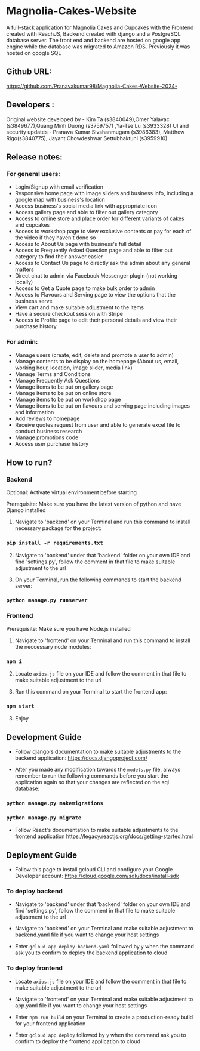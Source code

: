 # Magnolia-Cakes-Website

A full-stack application for Magnolia Cakes and Cupcakes with the Frontend created with ReachJS, Backend created with django and a PostgreSQL database server. The front end and backend are hosted on google app engine while the database was migrated to Amazon RDS. Previously it was hosted on google SQL 


## Github URL:

https://github.com/Pranavakumar98/Magnolia-Cakes-Website-2024-

## Developers :
Original website developed by - Kim Ta (s3840049),Omer Yalavac (s3849677),Quang Minh Duong (s3759757) ,Ya-Tse Lu (s3933328)
UI and security updates - Pranava Kumar Sivshanmugam (s3986383), Matthew Rigo(s3840775), Jayant Chowdeshwar Settubhaktuni (s3959910)


## Release notes:

### For general users:

- Login/Signup with email verification
- Responsive home page with image sliders and business info, including a google map with business's location
- Access business's social media link with appropriate icon
- Access gallery page and able to filter out gallery category
- Access to online store and place order for different variants of cakes and cupcakes
- Access to workshop page to view exclusive contents or pay for each of the video if they haven't done so
- Access to About Us page with business's full detail
- Access to Frequently Asked Question page and able to filter out category to find their answer easier
- Access to Contact Us page to directly ask the admin about any general matters
- Direct chat to admin via Facebook Messenger plugin (not working locally)
- Access to Get a Quote page to make bulk order to admin
- Access to Flavours and Serving page to view the options that the business serve
- View cart and make suitable adjustment to the items
- Have a secure checkout session with Stripe
- Access to Profile page to edit their personal details and view their purchase history

### For admin:

- Manage users (create, edit, delete and promote a user to admin)
- Manage contents to be display on the homepage (About us, email, working hour, location, image slider, media link)
- Manage Terms and Conditions
- Manage Frequently Ask Questions
- Manage items to be put on gallery page
- Manage items to be put on online store
- Manage items to be put on workshop page
- Manage items to be put on flavours and serving page including images and information
- Add reviews to homepage
- Receive quotes request from user and able to generate excel file to conduct business research
- Manage promotions code 
- Access user purchase history

## How to run?

### Backend

Optional: Activate virtual environment before starting

Prerequisite: Make sure you have the latest version of python and have Django installed

1. Navigate to 'backend' on your Terminal and run this command to install necessary package for the project:

### `pip install -r requirements.txt`

2. Navigate to 'backend' under that 'backend' folder on your own IDE and find 'settings.py', follow the comment in that file to make suitable adjustment to the url

3. On your Terminal, run the following commands to start the backend server:

### `python manage.py runserver`

### Frontend

Prerequisite: Make sure you have Node.js installed

1. Navigate to 'frontend' on your Terminal and run this command to install the neccessary node modules:

### `npm i`

2. Locate `axios.js` file on your IDE and follow the comment in that file to make suitable adjustment to the url

3. Run this command on your Terminal to start the frontend app:

### `npm start`

3. Enjoy

## Development Guide

- Follow django's documentation to make suitable adjustments to the backend application: https://docs.djangoproject.com/

- After you made any modification towards the `models.py` file, always remember to run the following commands before you start the application again so that your changes are reflected on the sql database:

### `python manage.py makemigrations`

### `python manage.py migrate`

- Follow React's documentation to make suitable adjustments to the frontend application https://legacy.reactjs.org/docs/getting-started.html

## Deployment Guide

- Follow this page to install gcloud CLI and configure your Google Developer account: https://cloud.google.com/sdk/docs/install-sdk

### To deploy backend

- Navigate to 'backend' under that 'backend' folder on your own IDE and find 'settings.py', follow the comment in that file to make suitable adjustment to the url

- Navigate to 'backend' on your Terminal and make suitable adjustment to backend.yaml file if you want to change your host settings

- Enter `gcloud app deploy backend.yaml` followed by `y` when the command ask you to confirm to deploy the backend application to cloud

### To deploy frontend

- Locate `axios.js` file on your IDE and follow the comment in that file to make suitable adjustment to the url

- Navigate to 'frontend' on your Terminal and make suitable adjustment to app.yaml file if you want to change your host settings

- Enter `npm run build` on your Terminal to create a production-ready build for your frontend application

- Enter `gcloud app deploy` followed by `y` when the command ask you to confirm to deploy the frontend application to cloud
